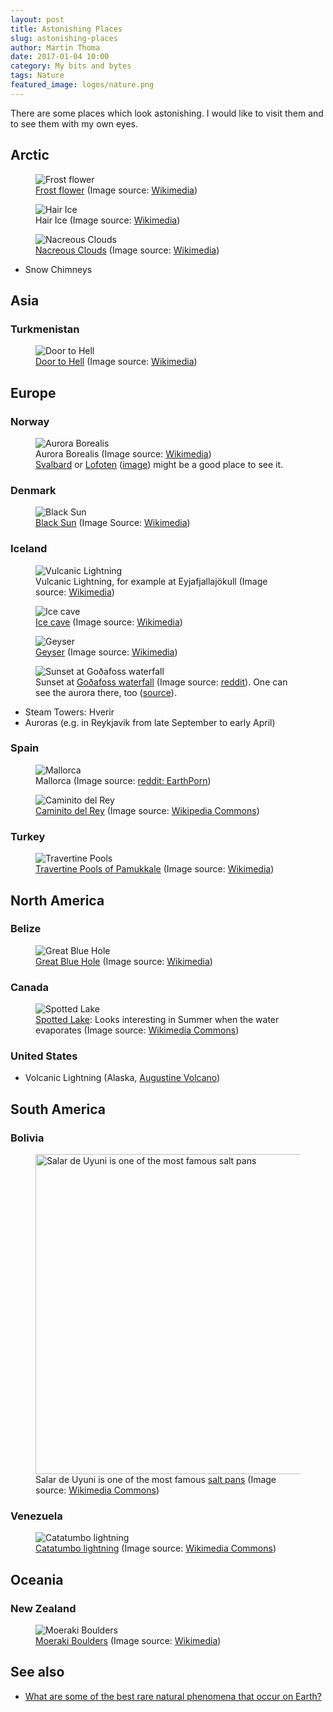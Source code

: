 ```yaml
---
layout: post
title: Astonishing Places
slug: astonishing-places
author: Martin Thoma
date: 2017-01-04 10:00
category: My bits and bytes
tags: Nature
featured_image: logos/nature.png
---
```

There are some places which look astonishing. I would like to visit them and
to see them with my own eyes.

## Arctic

<figure class="wp-caption aligncenter img-thumbnail">
    <img src="../images/2017/01/frost-flower.jpg" alt="Frost flower" />
    <figcaption class="text-center"><a href="https://en.wikipedia.org/wiki/Frost_flower">Frost flower</a> (Image source: <a href="https://commons.wikimedia.org/wiki/File:Cristaux_de_givre_au_Hohneck_-_dsdm11646.jpg">Wikimedia</a>)</figcaption>
</figure>

<figure class="wp-caption aligncenter img-thumbnail">
    <img src="../images/2017/01/hair-ice.jpg" alt="Hair Ice" />
    <figcaption class="text-center">Hair Ice (Image source: <a href="https://commons.wikimedia.org/wiki/File:FrostBeardDetail.jpg">Wikimedia</a>)</figcaption>
</figure>

<figure class="wp-caption aligncenter img-thumbnail">
    <img src="../images/2017/01/nacreous-clouds.jpg" alt="Nacreous Clouds" />
    <figcaption class="text-center"><a href="https://en.wikipedia.org/wiki/Polar_stratospheric_cloud">Nacreous Clouds</a> (Image source: <a href="https://en.wikipedia.org/wiki/File:Polar_Stratospheric_Cloud_type_I_above_Cirrus.jpg">Wikimedia</a>)</figcaption>
</figure>

* Snow Chimneys


## Asia

### Turkmenistan

<figure class="wp-caption aligncenter img-thumbnail">
    <img src="../images/2017/01/door-to-hell.jpg" alt="Door to Hell" />
    <figcaption class="text-center"><a href="https://en.wikipedia.org/wiki/Door_to_Hell">Door to Hell</a> (Image source: <a href="https://commons.wikimedia.org/wiki/File:Central_Asia_100.jpg">Wikimedia</a>)</figcaption>
</figure>


## Europe

### Norway

<figure class="wp-caption aligncenter img-thumbnail">
    <img src="../images/2017/01/aurora-borealis.jpg" alt="Aurora Borealis" />
    <figcaption class="text-center">Aurora Borealis (Image source: <a href="https://commons.wikimedia.org/wiki/File:Polarlicht_2.jpg">Wikimedia</a>)<br/><a href="https://en.wikipedia.org/wiki/Svalbard">Svalbard</a> or <a href="https://en.wikipedia.org/wiki/Lofoten">Lofoten</a> (<a href="https://www.reddit.com/r/EarthPorn/comments/5y0hqc/went_to_norway_saw_the_northern_lights_it_was/">image</a>) might be a good place to see it.</figcaption>
</figure>

### Denmark

<figure class="wp-caption aligncenter img-thumbnail">
    <img src="../images/2017/01/black-sun.jpg" alt="Black Sun" />
    <figcaption class="text-center"><a href="https://en.wikipedia.org/wiki/File:Sort_sol_pdfnet2.jpg">Black Sun</a> (Image Source: <a href="https://en.wikipedia.org/wiki/File:Sort_sol_pdfnet2.jpg">Wikimedia</a>)</figcaption>
</figure>


### Iceland

<figure class="wp-caption aligncenter img-thumbnail">
    <img src="../images/2017/01/vulcanic-lightning.jpg" alt="Vulcanic Lightning" />
    <figcaption class="text-center">Vulcanic Lightning, for example at Eyjafjallajökull (Image source: <a href="https://commons.wikimedia.org/wiki/File:Rinjani_1994.jpg">Wikimedia</a>)</figcaption>
</figure>

<figure class="wp-caption aligncenter img-thumbnail">
    <img src="../images/2017/01/ice-cave.jpg" alt="Ice cave" />
    <figcaption class="text-center"><a href="https://en.wikipedia.org/wiki/File:Icemass2.jpg">Ice cave</a> (Image source: <a href="https://en.wikipedia.org/wiki/File:Icemass2.jpg">Wikimedia</a>)</figcaption>
</figure>

<figure class="wp-caption aligncenter img-thumbnail">
    <img src="../images/2017/01/geyser.jpg" alt="Geyser" />
    <figcaption class="text-center"><a href="https://en.wikipedia.org/wiki/Geyser">Geyser</a> (Image source: <a href="https://en.wikipedia.org/wiki/File:Steam_Phase_eruption_of_Castle_geyser_with_double_rainbow.jpg">Wikimedia</a>)</figcaption>
</figure>

<figure class="wp-caption aligncenter img-thumbnail">
    <img src="../images/2017/01/godafoss-waterfall-sunset.jpg" alt="Sunset at Goðafoss waterfall" />
    <figcaption class="text-center">Sunset at <a href="https://en.wikipedia.org/wiki/Go%C3%B0afoss">Goðafoss waterfall</a> (Image source: <a href="https://www.reddit.com/r/EarthPorn/comments/5xwydp/i_went_on_a_roadtrip_in_iceland_and_i_captured/">reddit</a>). One can see the aurora there, too (<a href="https://www.reddit.com/r/EarthPorn/comments/62o70v/got_one_clear_night_on_a_recent_trip_to_iceland/">source</a>).</figcaption>
</figure>

* Steam Towers: Hverir
* Auroras (e.g. in Reykjavik from late September to early April)


### Spain

<figure class="wp-caption aligncenter img-thumbnail">
    <img src="../images/2017/01/mallorca.jpg" alt="Mallorca" />
    <figcaption class="text-center">Mallorca (Image source: <a href="https://www.reddit.com/r/EarthPorn/comments/5mvhl7/majorca_spain_oc_3878x2586/">reddit: EarthPorn</a>)</figcaption>
</figure>

<figure class="wp-caption aligncenter img-thumbnail">
    <img src="../images/2017/01/caminito-del-rey.jpg" alt="Caminito del Rey" />
    <figcaption class="text-center"><a href="https://en.wikipedia.org/wiki/Caminito_del_Rey">Caminito del Rey</a> (Image source: <a href="https://commons.wikimedia.org/wiki/File:Caminito_del_Rey_4.jpg">Wikipedia Commons</a>)</figcaption>
</figure>


### Turkey

<figure class="wp-caption aligncenter img-thumbnail">
    <img src="../images/2017/01/travertine-pools.jpg" alt="Travertine Pools" />
    <figcaption class="text-center"><a href="https://en.wikipedia.org/wiki/Pamukkale">Travertine Pools of Pamukkale</a> (Image source: <a href="https://commons.wikimedia.org/wiki/File:Pamukkale_Hierapolis_Travertine_pools.JPG">Wikimedia</a>)</figcaption>
</figure>


## North America

### Belize

<figure class="wp-caption aligncenter img-thumbnail">
    <img src="../images/2017/01/great-blue-hole.jpg" alt="Great Blue Hole" />
    <figcaption class="text-center"><a href="https://en.wikipedia.org/wiki/Great_Blue_Hole">Great Blue Hole</a> (Image source: <a href="https://commons.wikimedia.org/wiki/File:Great_Blue_Hole.jpg">Wikimedia</a>)</figcaption>
</figure>


### Canada

<figure class="wp-caption aligncenter img-thumbnail">
    <img src="../images/2017/01/spotted-lake.jpg" alt="Spotted Lake" />
    <figcaption class="text-center"><a href="https://en.wikipedia.org/wiki/Spotted_Lake">Spotted Lake</a>: Looks interesting
in Summer when the water evaporates (Image source: <a href="https://commons.wikimedia.org/wiki/File:Spotted_Lake_-_panoramio.jpg">Wikimedia Commons</a>)</figcaption>
</figure>


### United States

* Volcanic Lightning (Alaska, [Augustine Volcano](https://en.wikipedia.org/wiki/Augustine_Volcano))

## South America

### Bolivia

<figure class="wp-caption aligncenter img-thumbnail">
    <img src="../images/2017/01/salt-pan.jpg" alt="Salar de Uyuni is one of the most famous salt pans" style="width: 512px;"/>
    <figcaption class="text-center">Salar de Uyuni is one of the most famous <a href="https://en.wikipedia.org/wiki/Salt_pan_(geology)">salt pans</a> (Image source: <a href="https://en.wikipedia.org/wiki/File:Salar_de_Uyuni,_Bolivia,_2016-02-04,_DD_10-12_HDR.JPG">Wikimedia Commons</a>)</figcaption>
</figure>

### Venezuela

<figure class="wp-caption aligncenter img-thumbnail">
    <img src="../images/2017/01/catatumbo-lightning.jpg" alt="Catatumbo lightning" />
    <figcaption class="text-center"><a href="https://en.wikipedia.org/wiki/Catatumbo_lightning">Catatumbo lightning</a> (Image source: <a href="https://commons.wikimedia.org/wiki/File:Catatumbo_Lightning_-_Rayo_del_Catatumbo_(22668686290).jpg">Wikimedia Commons</a>)</figcaption>
</figure>

## Oceania

### New Zealand

<figure class="wp-caption aligncenter img-thumbnail">
    <img src="../images/2017/01/moeraki-boulders.jpg" alt="Moeraki Boulders" />
    <figcaption class="text-center"><a href="https://en.wikipedia.org/wiki/Moeraki_Boulders">Moeraki Boulders</a> (Image source: <a href="https://commons.wikimedia.org/wiki/File:Beach_at_Moeraki_Boulders_on_a_foggy_day.jpg">Wikimedia</a>)</figcaption>
</figure>


## See also

* [What are some of the best rare natural phenomena that occur on Earth?](http://www.quora.com/What-are-some-of-the-best-rare-natural-phenomena-that-occur-on-Earth)